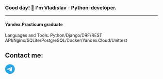 ### Good day! 👋 I'm Vladislav - Python-developer.
<hr></hr>

#### Yandex.Practicum graduate

Languages and Tools: Python/Django/DRF/REST API/Nginx/SQLite/PostgreSQL/Docker/Yandex.Cloud/Unittest

Contact me:
--------------------
<p><a href="https://t.me/vladislav_gs"> <img src="https://github.com/Vladislav-76/Vladislav-76/blob/main/PiRyYU51.svg" height="32"/> </a></p>

<!--
**Vladislav-76/Vladislav-76** is a ✨ _special_ ✨ repository because its `README.md` (this file) appears on your GitHub profile.

Here are some ideas to get you started:

- 🔭 I’m currently working on ...
- 🌱 I’m currently learning ...
- 👯 I’m looking to collaborate on ...
- 🤔 I’m looking for help with ...
- 💬 Ask me about ...
- 📫 How to reach me: ...
- 😄 Pronouns: ...
- ⚡ Fun fact: ...
-->
